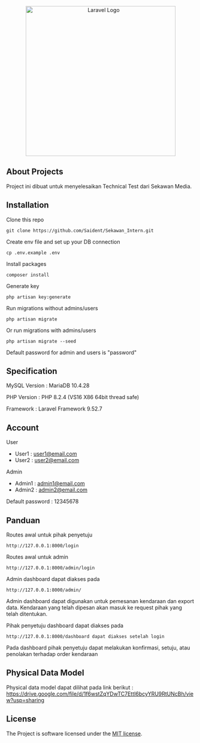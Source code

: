 <p align="center"><a href="https://laravel.com" target="_blank"><img src="https://raw.githubusercontent.com/laravel/art/master/logo-lockup/5%20SVG/2%20CMYK/1%20Full%20Color/laravel-logolockup-cmyk-red.svg" width="400" alt="Laravel Logo"></a></p>

## About Projects
Project ini dibuat untuk menyelesaikan Technical Test dari Sekawan Media.

## Installation

Clone this repo

    git clone https://github.com/Saident/Sekawan_Intern.git

Create env file and set up your DB connection

    cp .env.example .env

Install packages

    composer install

Generate key

    php artisan key:generate

Run migrations without admins/users

    php artisan migrate

Or run migrations with admins/users

    php artisan migrate --seed

Default password for admin and users is "password"

## Specification

MySQL Version : 
    MariaDB 10.4.28

PHP Version :
    PHP 8.2.4 (VS16 X86 64bit thread safe)

Framework :
    Laravel Framework 9.52.7

## Account

User
- User1 : user1@email.com
- User2 : user2@email.com

Admin
- Admin1 : admin1@email.com
- Admin2 : admin2@email.com

Default password : 12345678

## Panduan
Routes awal untuk pihak penyetuju

    http://127.0.0.1:8000/login

Routes awal untuk admin

    http://127.0.0.1:8000/admin/login

Admin dashboard dapat diakses pada

    http://127.0.0.1:8000/admin/

Admin dashboard dapat digunakan untuk pemesanan kendaraan dan export data. Kendaraan yang telah dipesan akan masuk ke request pihak yang telah ditentukan.

Pihak penyetuju dashboard dapat diakses pada

    http://127.0.0.1:8000/dashboard dapat diakses setelah login

Pada dashboard pihak penyetuju dapat melakukan konfirmasi, setuju, atau penolakan terhadap order kendaraan

## Physical Data Model

Physical data model dapat dilihat pada link berikut : https://drive.google.com/file/d/1f6wstZqYDwTC7EttI6bcyYRU9RtUNcBh/view?usp=sharing 

## License

The Project is software licensed under the [MIT license](https://opensource.org/licenses/MIT).
